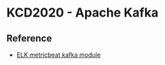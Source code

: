 # KCD2020 - Apache Kafka

## Reference

* [ELK metricbeat kafka module](https://www.elastic.co/guide/en/beats/metricbeat/current/metricbeat-module-kafka.html)